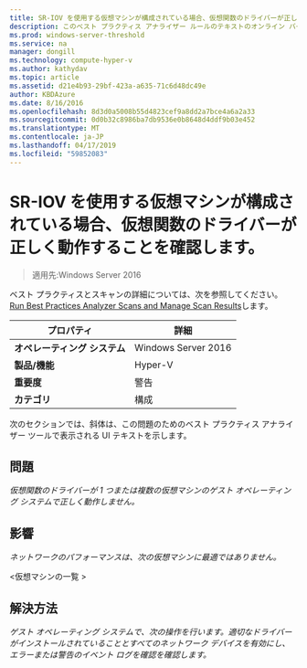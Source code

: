 ```yaml
---
title: SR-IOV を使用する仮想マシンが構成されている場合、仮想関数のドライバーが正しく動作することを確認します。
description: このベスト プラクティス アナライザー ルールのテキストのオンライン バージョン。
ms.prod: windows-server-threshold
ms.service: na
manager: dongill
ms.technology: compute-hyper-v
ms.author: kathydav
ms.topic: article
ms.assetid: d21e4b93-29bf-423a-a635-71c6d48dc49e
author: KBDAzure
ms.date: 8/16/2016
ms.openlocfilehash: 8d3d0a5008b55d4823cef9a8dd2a7bce4a6a2a33
ms.sourcegitcommit: 0d0b32c8986ba7db9536e0b8648d4ddf9b03e452
ms.translationtype: MT
ms.contentlocale: ja-JP
ms.lasthandoff: 04/17/2019
ms.locfileid: "59852083"
---
```

# <a name="ensure-that-the-virtual-function-driver-operates-correctly-when-a-virtual-machine-is-configured-to-use-sr-iov"></a>SR-IOV を使用する仮想マシンが構成されている場合、仮想関数のドライバーが正しく動作することを確認します。

>適用先:Windows Server 2016

ベスト プラクティスとスキャンの詳細については、次を参照してください。 [Run Best Practices Analyzer Scans and Manage Scan Results](https://go.microsoft.com/fwlink/p/?LinkID=223177)します。  
  
|プロパティ|詳細|  
|-|-|  
|**オペレーティング システム**|Windows Server 2016|  
|**製品/機能**|Hyper-V|  
|**重要度**|警告|  
|**カテゴリ**|構成|  
  
次のセクションでは、斜体は、この問題のためのベスト プラクティス アナライザー ツールで表示される UI テキストを示します。  
  
## <a name="issue"></a>問題  
*仮想関数のドライバーが 1 つまたは複数の仮想マシンのゲスト オペレーティング システムで正しく動作しません。*  
  
## <a name="impact"></a>影響  
*ネットワークのパフォーマンスは、次の仮想マシンに最適ではありません。*  
  
\<仮想マシンの一覧 >  
  
## <a name="resolution"></a>解決方法  
*ゲスト オペレーティング システムで、次の操作を行います。適切なドライバーがインストールされていることとすべてのネットワーク デバイスを有効にし、エラーまたは警告のイベント ログを確認を確認します。*  
  


